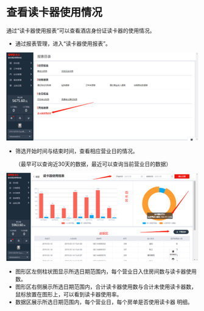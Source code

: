 # 查看读卡器使用情况

通过“读卡器使用报表”可以查看酒店身份证读卡器的使用情况。

* 通过报表管理，进入“读卡器使用报表”。

![](../../../.gitbook/assets/image%20%28214%29.png)

* 筛选开始时间与结束时间，查看相应营业日的情况。

  （最早可以查询近30天的数据，最近可以查询当前营业日的数据）

![](../../../.gitbook/assets/image%20%28414%29.png)

* 图形区左侧柱状图显示所选日期范围内，每个营业日入住房间数与读卡器使用数。
* 图形区右侧展示所选日期范围内，合计读卡器使用数与合计未使用读卡器数，鼠标放置在图形上，可以看到读卡器使用率。
* 数据区展示所选日期范围内，每个营业日，每个房单是否使用读卡器 明细。

